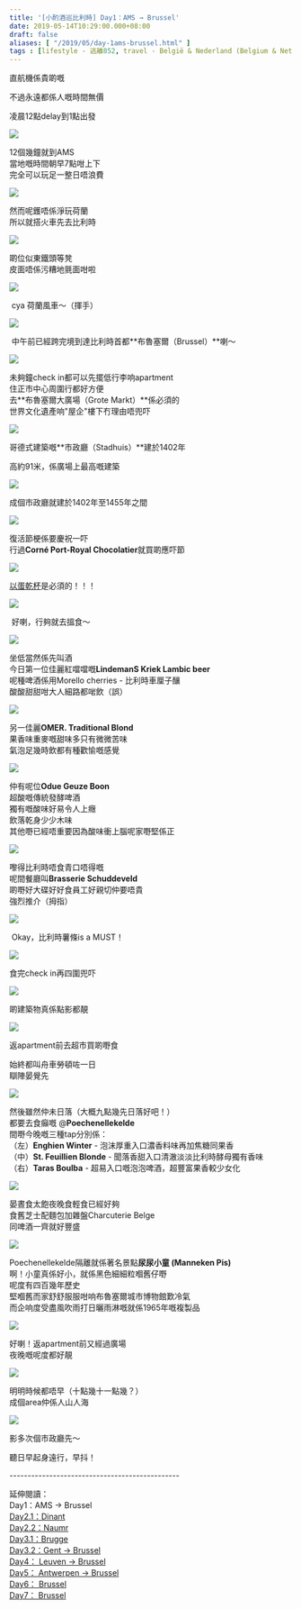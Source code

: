 ```yaml
---
title: '[小酌酒巡比利時] Day1：AMS → Brussel'
date: 2019-05-14T10:29:00.000+08:00
draft: false
aliases: [ "/2019/05/day-1ams-brussel.html" ]
tags : [lifestyle - 逃離852, travel - België & Nederland (Belgium & Netherlands)]
---
```


直航機係貴啲嘅

不過永遠都係人嘅時間無價

凌晨12點delay到1點出發

![](https://3.bp.blogspot.com/-xGwEtpWEPy0/XNkWV9kz0tI/AAAAAAAAJGA/0YLATr_ClKAo5AbN594UIv62Scby6lCUgCLcBGAs/s640/IMG_20190419_071332.jpg)

12個幾鐘就到AMS  
當地嘅時間朝早7點咁上下  
完全可以玩足一整日唔浪費  

![](https://2.bp.blogspot.com/-zUcOY5v0HWM/XNkWVwiWhHI/AAAAAAAAJGE/Ku91dyu9ETsAX4-P_FZNJVG-VnDYb6pQgCLcBGAs/s640/IMG_20190419_083651.jpg)

然而呢鑊唔係淨玩荷蘭  
所以就搭火車先去比利時  

![](https://3.bp.blogspot.com/-EVciqb5-tvE/XNkWVx_hhjI/AAAAAAAAJF8/e5ySXe6_wFEDrw6SPIBOvyFQspW7AgqEACLcBGAs/s640/IMG_20190419_084030.jpg)

啲位似東鐵頭等凳  
皮面唔係污糟地氈面咁啦  

![](https://2.bp.blogspot.com/-Z_EY8HT4PLI/XNkWW5tBzvI/AAAAAAAAJGI/WSV1aDy26UgbSQcfgTF79BfS__BbwFOrwCLcBGAs/s640/IMG_20190419_085110.jpg)

 cya 荷蘭風車～（揮手）  

![](https://3.bp.blogspot.com/-3kvnZgmclf4/XNkWXKvkGuI/AAAAAAAAJGM/5ddrM1cnoR0_vytQY46zPzPj4XyI3hTQgCLcBGAs/s640/IMG_20190419_111157.jpg)

 中午前已經跨完境到達比利時首都**布魯塞爾（Brussel）**喇～  

![](https://4.bp.blogspot.com/-ZOviB2HZUkQ/XNkWXhzbNzI/AAAAAAAAJGc/KpSzlT-RrnoPxZtMN_isJjfoD-V-iUu0ACLcBGAs/s640/IMG_20190419_115847.jpg)

未夠鐘check in都可以先擺低行李响apartment  
住正市中心周圍行都好方便  
去**布魯塞爾大廣場（Grote Markt）**係必須的  
世界文化遺產响"屋企"樓下冇理由唔兜吓  

![](https://3.bp.blogspot.com/-EUPMkNa_K6g/XNkWXDtCEyI/AAAAAAAAJGQ/6rCbnkfrVdAi0TgFEK99yHqnJTgwW8jkgCLcBGAs/s640/IMG_20190419_115027.jpg)

哥德式建築嘅**市政廳（Stadhuis）**建於1402年

高約91米，係廣場上最高嘅建築

![](https://4.bp.blogspot.com/-Ifee7YIpIu8/XNkWYXnkrzI/AAAAAAAAJGk/avDPXY7j6oIea-9YPWmRe2gS1luXk-WhQCLcBGAs/s640/IMG_20190419_120552.jpg)

成個市政廳就建於1402年至1455年之間

![](https://1.bp.blogspot.com/-d27VrGZ4Afo/XNkWXu6qt4I/AAAAAAAAJGU/zc4fEclR73Mx6SDk2GkXeZRkN8SaCT6fgCLcBGAs/s640/IMG_20190419_115552.jpg)

復活節梗係要慶祝一吓  
行過**Corné Port-Royal Chocolatier**就買啲應吓節  

![](https://1.bp.blogspot.com/-d4hQh6AiAyA/XNkWXlC7QzI/AAAAAAAAJGY/QqyqKNzB2OQp5QOaDAVtwmbVyaM9MxZFgCLcBGAs/s640/IMG_20190419_115656.jpg)

[以蛋乾杯](https://www.hidie.net/2014/05/day6izbata-tavern.html)是必須的！！！  

![](https://1.bp.blogspot.com/-Fijgr5niJto/XNkWYETwPII/AAAAAAAAJGg/KyjUReaIzvQiawpj82DbqQZjZ-Zb45jJwCLcBGAs/s640/IMG_20190419_115859.jpg)

 好喇，行夠就去搵食～  

![](https://2.bp.blogspot.com/-yQfH0BlbS-U/XNkWYgMcN3I/AAAAAAAAJGo/YFfw5E_DEJsRbITG8cgYqYNad_4IXeIIACLcBGAs/s640/IMG_20190419_123029.jpg)

坐低當然係先叫酒  
今日第一位佳麗紅噹噹嘅**LindemanS Kriek Lambic beer**  
呢種啤酒係用Morello cherries - 比利時車厘子釀  
酸酸甜甜咁大人細路都啱飲（誤）  

![](https://3.bp.blogspot.com/-Hyl7NccMjyk/XNkWZB2OdNI/AAAAAAAAJGs/26aeB1Z1nDsUJNmtQbVfTsxeu1JHsaasQCLcBGAs/s640/IMG_20190419_123040.jpg)

另一佳麗**OMER. Traditional Blond**  
果香味重麥嘅甜味多只有微微苦味  
氣泡足幾時飲都有種歡愉嘅感覺  

![](https://2.bp.blogspot.com/-HxfyZRz8xoU/XNkWZOR64wI/AAAAAAAAJGw/b2QcyLNqARocttAdXd4D93XD3ptO72JzwCLcBGAs/s640/IMG_20190419_123058.jpg)

仲有呢位**Odue Geuze Boon**  
超酸嘅傳統發酵啤酒  
獨有嘅酸味好易令人上癮  
飲落乾身少少木味  
其他嘢已經唔重要因為酸味衝上腦呢家嘢堅係正  

![](https://3.bp.blogspot.com/-bXlFl-z1kgk/XNkWZm6CRXI/AAAAAAAAJG0/KK3d0EC1Fw0OuBO3K7ONlDM_AS2yKGqlgCLcBGAs/s640/IMG_20190419_132644.jpg)

嚟得比利時唔食青口唔得嘅  
呢間餐廳叫**Brasserie Schuddeveld**  
啲嘢好大碟好好食員工好親切仲要唔貴  
強烈推介（拇指）  

![](https://3.bp.blogspot.com/-fLs9CRR6jJA/XNkWZlLsgMI/AAAAAAAAJG4/sEdt4yV1I7Ens4M1WlZ-657AohDwVsOOQCLcBGAs/s640/IMG_20190419_132705.jpg)

 Okay，比利時薯條is a MUST！  

![](https://3.bp.blogspot.com/-QTTEotGPIOI/XNkWaLBWXcI/AAAAAAAAJG8/QH48gRe3rNQc4HkAXf5yMCHOsoapqTSjQCLcBGAs/s640/IMG_20190419_201806.jpg)

食完check in再四圍兜吓  

![](https://4.bp.blogspot.com/-9BcW-1NmniI/XNkWaXYyaZI/AAAAAAAAJHA/3mrUa6iVMhMoJbm64HHH7EyjPHhzdk5gACLcBGAs/s640/IMG_20190419_202258.jpg)

啲建築物真係點影都靚  

![](https://2.bp.blogspot.com/-QqjUNjy8-n4/XNkWaeqDNGI/AAAAAAAAJHE/462BM1IAO4UNoP8iufYN4d2qVpVkX1OJACLcBGAs/s640/IMG_20190419_202740.jpg)

返apartment前去超市買啲嘢食  
  
始終都叫舟車勞頓咗一日  
瞓陣晏覺先  

![](https://2.bp.blogspot.com/-0mqplGAYaBM/XNkWa0sYK8I/AAAAAAAAJHI/wGRfGyyKUokaLrVDsVl0FBlblHFm0aB8gCLcBGAs/s640/IMG_20190419_210920.jpg)

然後雖然仲未日落（大概九點幾先日落好吧！）  
都要去食癲嘅 @**Poechenellekelde**  
間嘢今晚嘅三種tap分別係：  
（左）**Enghien Winter** - 泡沫厚重入口濃香料味再加焦糖同果香  
（中）**St. Feuillien Blonde** - 聞落香甜入口清澈淡淡比利時酵母獨有香味  
（右）**Taras Boulba** - 超易入口嘅泡泡啤酒，超豐富果香較少女化  

![](https://3.bp.blogspot.com/-3tCZkgRuz4o/XNkWbQZx6yI/AAAAAAAAJHM/RpjgHIicb9cnIZmtEI-_Q8lY5qpLS2TywCLcBGAs/s640/IMG_20190419_211955.jpg)

晏晝食太飽夜晚食輕食已經好夠  
食舊芝士配麵包加雜盤Charcuterie Belge  
同啤酒一齊就好豐盛  

![](https://2.bp.blogspot.com/-OSLrwKRAe2w/XNkWbfFa4VI/AAAAAAAAJHQ/eRNG70utZgIn7FIU86zfxmIXrLw6IGSjwCLcBGAs/s640/IMG_20190419_224535.jpg)

Poechenellekelde隔離就係著名景點**尿尿小童 (Manneken Pis)**  
啊！小童真係好小，就係黑色細細粒嗰舊仔嘢  
呢度有四百幾年歷史  
堅嗰舊而家舒舒服服咁响布魯塞爾城市博物館歎冷氣  
而企响度受盡風吹雨打日曬雨淋嘅就係1965年嘅複製品  

![](https://4.bp.blogspot.com/-fLxGxNr7H0c/XNkWboOSs8I/AAAAAAAAJHU/EISph3lII2EKa-GOapm9SxNIwpSFY14TgCLcBGAs/s640/IMG_20190419_225245.jpg)

好喇！返apartment前又經過廣場  
夜晚嘅呢度都好靚  

![](https://4.bp.blogspot.com/-mJszQ7NOKL8/XNkWcUm9BPI/AAAAAAAAJHY/mYTZd8ZNnSMRoGsFv6w6tLZAUMRTVIhBwCLcBGAs/s640/IMG_20190419_225405.jpg)

明明時候都唔早（十點幾十一點幾？）  
成個area仲係人山人海  

![](https://3.bp.blogspot.com/-wmI-Byrj6xA/XNkWcmHXLoI/AAAAAAAAJHc/tsNoHu6LSsQAKfm04h7CvVxoM-UGevL4QCLcBGAs/s640/IMG_20190419_225439.jpg)

影多次個市政廳先～  
  
  
聽日早起身遠行，早抖！  
  
\-----------------------------------------------  
  
延伸閱讀：  
Day1：AMS → Brussel  
[Day2.1：Dinant](https://www.hidie.net/2019/05/day-21dinant.html)  
[Day2.2：Naumr](https://www.hidie.net/2019/05/day-22naumr.html)  
[Day3.1：Brugge](https://www.hidie.net/2019/05/day-31brugge.html)  
[Day3.2：Gent → Brussel](https://www.hidie.net/2019/06/day-32gent-brussel.html)  
[Day4： Leuven → Brussel](https://www.hidie.net/2019/06/day-41leuven.html)  
[Day5： Antwerpen → Brussel](https://www.hidie.net/2019/06/day-5antwerpen-brussel.html)  
[Day6： Brussel](https://www.hidie.net/2019/07/day-6brussel.html)  
[Day7： Brussel](https://www.hidie.net/2019/07/day-7brussel.html)